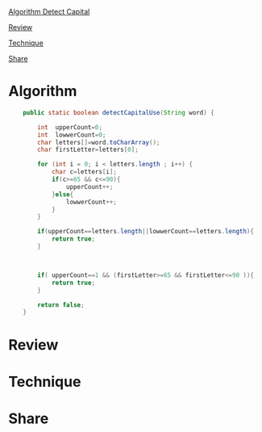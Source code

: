 
 [Algorithm Detect Capital](#algorithm)

 [Review](#review)

 [Technique](#technique)

 [Share ](#share)


# Algorithm

```java
    public static boolean detectCapitalUse(String word) {

        int  upperCount=0;
        int  lowwerCount=0;
        char letters[]=word.toCharArray();
        char firstLetter=letters[0];

        for (int i = 0; i < letters.length ; i++) {
            char c=letters[i];
            if(c>=65 && c<=90){
                upperCount++;
            }else{
                lowwerCount++;
            }
        }

        if(upperCount==letters.length||lowwerCount==letters.length){
            return true;
        }



        if( upperCount==1 && (firstLetter>=65 && firstLetter<=90 )){
            return true;
        }

        return false;
    }

```

# Review


# Technique


# Share











